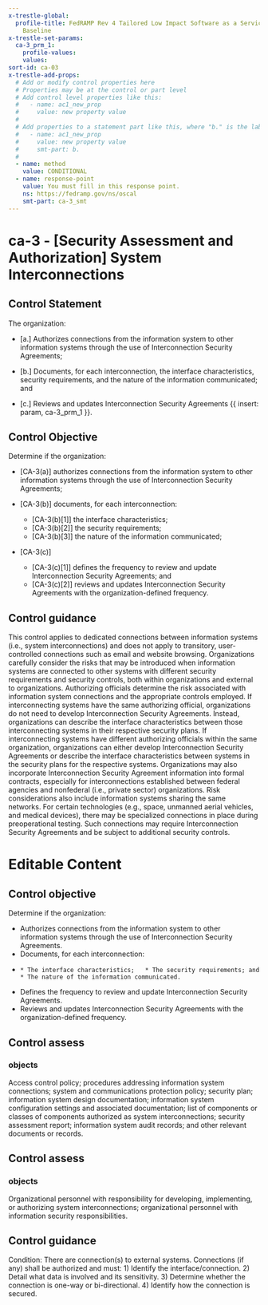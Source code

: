 ```yaml
---
x-trestle-global:
  profile-title: FedRAMP Rev 4 Tailored Low Impact Software as a Service (LI-SaaS)
    Baseline
x-trestle-set-params:
  ca-3_prm_1:
    profile-values:
    values:
sort-id: ca-03
x-trestle-add-props:
  # Add or modify control properties here
  # Properties may be at the control or part level
  # Add control level properties like this:
  #   - name: ac1_new_prop
  #     value: new property value
  #
  # Add properties to a statement part like this, where "b." is the label of the target statement part
  #   - name: ac1_new_prop
  #     value: new property value
  #     smt-part: b.
  #
  - name: method
    value: CONDITIONAL
  - name: response-point
    value: You must fill in this response point.
    ns: https://fedramp.gov/ns/oscal
    smt-part: ca-3_smt
---
```


# ca-3 - \[Security Assessment and Authorization\] System Interconnections

## Control Statement

The organization:

- \[a.\] Authorizes connections from the information system to other information systems through the use of Interconnection Security Agreements;

- \[b.\] Documents, for each interconnection, the interface characteristics, security requirements, and the nature of the information communicated; and

- \[c.\] Reviews and updates Interconnection Security Agreements {{ insert: param, ca-3_prm_1 }}.

## Control Objective

Determine if the organization:

- \[CA-3(a)\] authorizes connections from the information system to other information systems through the use of Interconnection Security Agreements;

- \[CA-3(b)\] documents, for each interconnection:

  - \[CA-3(b)[1]\] the interface characteristics;
  - \[CA-3(b)[2]\] the security requirements;
  - \[CA-3(b)[3]\] the nature of the information communicated;

- \[CA-3(c)\]

  - \[CA-3(c)[1]\] defines the frequency to review and update Interconnection Security Agreements; and
  - \[CA-3(c)[2]\] reviews and updates Interconnection Security Agreements with the organization-defined frequency.

## Control guidance

This control applies to dedicated connections between information systems (i.e., system interconnections) and does not apply to transitory, user-controlled connections such as email and website browsing. Organizations carefully consider the risks that may be introduced when information systems are connected to other systems with different security requirements and security controls, both within organizations and external to organizations. Authorizing officials determine the risk associated with information system connections and the appropriate controls employed. If interconnecting systems have the same authorizing official, organizations do not need to develop Interconnection Security Agreements. Instead, organizations can describe the interface characteristics between those interconnecting systems in their respective security plans. If interconnecting systems have different authorizing officials within the same organization, organizations can either develop Interconnection Security Agreements or describe the interface characteristics between systems in the security plans for the respective systems. Organizations may also incorporate Interconnection Security Agreement information into formal contracts, especially for interconnections established between federal agencies and nonfederal (i.e., private sector) organizations. Risk considerations also include information systems sharing the same networks. For certain technologies (e.g., space, unmanned aerial vehicles, and medical devices), there may be specialized connections in place during preoperational testing. Such connections may require Interconnection Security Agreements and be subject to additional security controls.

# Editable Content

<!-- Make additions and edits below -->
<!-- The above represents the contents of the control as received by the profile, prior to additions. -->
<!-- If the profile makes additions to the control, they will appear below. -->
<!-- The above markdown may not be edited but you may edit the content below, and/or introduce new additions to be made by the profile. -->
<!-- If there is a yaml header at the top, parameter values may be edited. Use --set-parameters to incorporate the changes during assembly. -->
<!-- The content here will then replace what is in the profile for this control, after running profile-assemble. -->
<!-- The added parts in the profile for this control are below.  You may edit them and/or add new ones. -->
<!-- Each addition must have a heading either of the form ## Control my_addition_name -->
<!-- or ## Part a. (where the a. refers to one of the control statement labels.) -->
<!-- "## Control" parts are new parts added after the statement part. -->
<!-- "## Part" parts are new parts added into the top-level statement part with that label. -->
<!-- Subparts may be added with nested hash levels of the form ### My Subpart Name -->
<!-- underneath the parent ## Control or ## Part being added -->
<!-- See https://ibm.github.io/compliance-trestle/tutorials/ssp_profile_catalog_authoring/ssp_profile_catalog_authoring for guidance. -->

## Control objective

Determine if the organization:

* Authorizes connections from the information system to other information systems through the use of Interconnection Security Agreements.
* Documents, for each interconnection:
*     * The interface characteristics;   * The security requirements; and   * The nature of the information communicated.
* Defines the frequency to review and update Interconnection Security Agreements.
* Reviews and updates Interconnection Security Agreements with the organization-defined frequency.

## Control assess

### objects

Access control policy; procedures addressing information system connections; system and communications protection policy; security plan; information system design documentation; information system configuration settings and associated documentation; list of components or classes of components authorized as system interconnections; security assessment report; information system audit records; and other relevant documents or records.

## Control assess

### objects

Organizational personnel with responsibility for developing, implementing, or authorizing system interconnections; organizational personnel with information security responsibilities.

## Control guidance

Condition: There are connection(s) to external systems. Connections (if any) shall be authorized and must: 1) Identify the interface/connection. 2) Detail what data is involved and its sensitivity. 3) Determine whether the connection is one-way or bi-directional. 4) Identify how the connection is secured.
